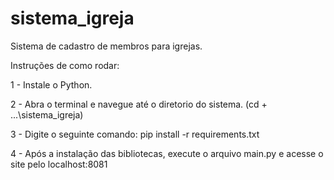 # sistema_igreja
 Sistema de cadastro de membros para igrejas.

 Instruções de como rodar:

 1 - Instale o Python.

 2 - Abra o terminal e navegue até o diretorio do sistema. (cd + ...\sistema_igreja)

 3 - Digite o seguinte comando: pip install -r requirements.txt

 4 - Após a instalação das bibliotecas, execute o arquivo main.py e acesse o site pelo localhost:8081
